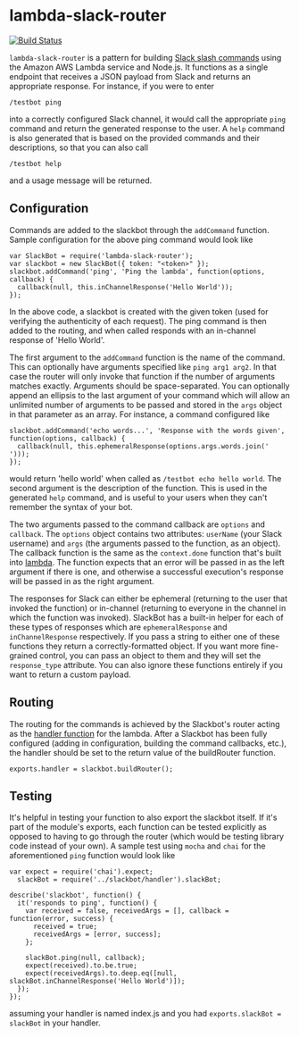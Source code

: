 # lambda-slack-router

[![Build Status](https://travis-ci.com/localytics/lambda-slack-router.svg?token=kQUiABmGkzyHdJdMnCnv&branch=master)](https://travis-ci.com/localytics/lambda-slack-router)

`lambda-slack-router` is a pattern for building [Slack slash commands](https://api.slack.com/slash-commands) using the Amazon AWS Lambda service and Node.js. It functions as a single endpoint that receives a JSON payload from Slack and returns an appropriate response. For instance, if you were to enter

    /testbot ping

into a correctly configured Slack channel, it would call the appropriate `ping` command and return the generated response to the user. A `help` command is also generated that is based on the provided commands and their descriptions, so that you can also call

    /testbot help

and a usage message will be returned.

## Configuration

Commands are added to the slackbot through the `addCommand` function. Sample configuration for the above ping command would look like

    var SlackBot = require('lambda-slack-router');
    var slackbot = new SlackBot({ token: "<token>" });
    slackbot.addCommand('ping', 'Ping the lambda', function(options, callback) {
      callback(null, this.inChannelResponse('Hello World'));
    });

In the above code, a slackbot is created with the given token (used for verifying the authenticity of each request). The ping command is then added to the routing, and when called responds with an in-channel response of 'Hello World'.

The first argument to the `addCommand` function is the name of the command. This can optionally have arguments specified like `ping arg1 arg2`. In that case the router will only invoke that function if the number of arguments matches exactly. Arguments should be space-separated. You can optionally append an ellipsis to the last argument of your command which will allow an unlimited number of arguments to be passed and stored in the `args` object in that parameter as an array. For instance, a command configured like

    slackbot.addCommand('echo words...', 'Response with the words given', function(options, callback) {
      callback(null, this.ephemeralResponse(options.args.words.join(' ')));
    });

would return 'hello world' when called as `/testbot echo hello world`. The second argument is the description of the function. This is used in the generated `help` command, and is useful to your users when they can't remember the syntax of your bot.

The two arguments passed to the command callback are `options` and `callback`. The `options` object contains two attributes: `userName` (your Slack username) and `args` (the arguments passed to the function, as an object). The callback function is the same as the `context.done` function that's built into [lambda](http://docs.aws.amazon.com/lambda/latest/dg/nodejs-prog-model-context.html). The function expects that an error will be passed in as the left argument if there is one, and otherwise a successful execution's response will be passed in as the right argument.

The responses for Slack can either be ephemeral (returning to the user that invoked the function) or in-channel (returning to everyone in the channel in which the function was invoked). SlackBot has a built-in helper for each of these types of responses which are `ephemeralResponse` and `inChannelResponse` respectively. If you pass a string to either one of these functions they return a correctly-formatted object. If you want more fine-grained control, you can pass an object to them and they will set the `response_type` attribute. You can also ignore these functions entirely if you want to return a custom payload.

## Routing

The routing for the commands is achieved by the Slackbot's router acting as the [handler function](http://docs.aws.amazon.com/lambda/latest/dg/nodejs-prog-model-handler.html) for the lambda. After a Slackbot has been fully configured (adding in configuration, building the command callbacks, etc.), the handler should be set to the return value of the buildRouter function.

    exports.handler = slackbot.buildRouter();

## Testing

It's helpful in testing your function to also export the slackbot itself. If it's part of the module's exports, each function can be tested explicitly as opposed to having to go through the router (which would be testing library code instead of your own). A sample test using `mocha` and `chai` for the aforementioned `ping` function would look like

    var expect = require('chai').expect;
      slackBot = require('../slackbot/handler').slackBot;
    
    describe('slackbot', function() {
      it('responds to ping', function() {
        var received = false, receivedArgs = [], callback = function(error, success) {
          received = true;
          receivedArgs = [error, success];
        };
        
        slackBot.ping(null, callback);
        expect(received).to.be.true;
        expect(receivedArgs).to.deep.eq([null, slackBot.inChannelResponse('Hello World')]);
      });
    });

assuming your handler is named index.js and you had `exports.slackBot = slackBot` in your handler.
